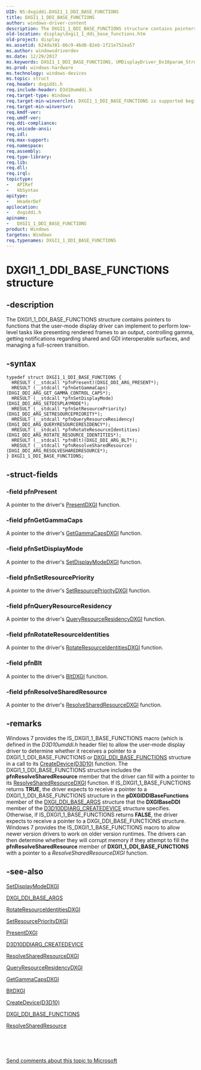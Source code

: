 ```yaml
---
UID: NS:dxgiddi.DXGI1_1_DDI_BASE_FUNCTIONS
title: DXGI1_1_DDI_BASE_FUNCTIONS
author: windows-driver-content
description: The DXGI1_1_DDI_BASE_FUNCTIONS structure contains pointers to functions that the user-mode display driver can implement to perform low-level tasks like presenting rendered frames to an output, controlling gamma, getting notifications regarding shared and GDI interoperable surfaces, and managing a full-screen transition.
old-location: display\dxgi1_1_ddi_base_functions.htm
old-project: display
ms.assetid: 624da381-86c9-46d8-82eb-1f21e752ea57
ms.author: windowsdriverdev
ms.date: 12/29/2017
ms.keywords: DXGI1_1_DDI_BASE_FUNCTIONS, UMDisplayDriver_Dx10param_Structs_92bae538-7b48-48d5-a26f-c593ff5875cf.xml, display.dxgi1_1_ddi_base_functions, dxgiddi/DXGI1_1_DDI_BASE_FUNCTIONS, DXGI1_1_DDI_BASE_FUNCTIONS structure [Display Devices]
ms.prod: windows-hardware
ms.technology: windows-devices
ms.topic: struct
req.header: dxgiddi.h
req.include-header: D3d10umddi.h
req.target-type: Windows
req.target-min-winverclnt: DXGI1_1_DDI_BASE_FUNCTIONS is supported beginning with the Windows 7 operating system.
req.target-min-winversvr: 
req.kmdf-ver: 
req.umdf-ver: 
req.ddi-compliance: 
req.unicode-ansi: 
req.idl: 
req.max-support: 
req.namespace: 
req.assembly: 
req.type-library: 
req.lib: 
req.dll: 
req.irql: 
topictype:
-	APIRef
-	kbSyntax
apitype:
-	HeaderDef
apilocation:
-	dxgiddi.h
apiname:
-	DXGI1_1_DDI_BASE_FUNCTIONS
product: Windows
targetos: Windows
req.typenames: DXGI1_1_DDI_BASE_FUNCTIONS
---
```


# DXGI1_1_DDI_BASE_FUNCTIONS structure


## -description


The DXGI1_1_DDI_BASE_FUNCTIONS structure contains pointers to functions that the user-mode display driver can implement to perform low-level tasks like presenting rendered frames to an output, controlling gamma, getting notifications regarding shared and GDI interoperable surfaces, and managing a full-screen transition. 


## -syntax


````
typedef struct DXGI1_1_DDI_BASE_FUNCTIONS {
  HRESULT (__stdcall *pfnPresent)(DXGI_DDI_ARG_PRESENT*);
  HRESULT (__stdcall *pfnGetGammaCaps)(DXGI_DDI_ARG_GET_GAMMA_CONTROL_CAPS*);
  HRESULT (__stdcall *pfnSetDisplayMode)(DXGI_DDI_ARG_SETDISPLAYMODE*);
  HRESULT (__stdcall *pfnSetResourcePriority)(DXGI_DDI_ARG_SETRESOURCEPRIORITY*);
  HRESULT (__stdcall *pfnQueryResourceResidency)(DXGI_DDI_ARG_QUERYRESOURCERESIDENCY*);
  HRESULT (__stdcall *pfnRotateResourceIdentities)(DXGI_DDI_ARG_ROTATE_RESOURCE_IDENTITIES*);
  HRESULT (__stdcall *pfnBlt)(DXGI_DDI_ARG_BLT*);
  HRESULT (__stdcall *pfnResolveSharedResource)(DXGI_DDI_ARG_RESOLVESHAREDRESOURCE*);
} DXGI1_1_DDI_BASE_FUNCTIONS;
````


## -struct-fields




### -field pfnPresent

A pointer to the driver's <a href="https://msdn.microsoft.com/library/windows/hardware/ff569179">PresentDXGI</a> function.


### -field pfnGetGammaCaps

A pointer to the driver's <a href="https://msdn.microsoft.com/library/windows/hardware/ff566790">GetGammaCapsDXGI</a> function.


### -field pfnSetDisplayMode

A pointer to the driver's <a href="https://msdn.microsoft.com/library/windows/hardware/ff569536">SetDisplayModeDXGI</a> function.


### -field pfnSetResourcePriority

A pointer to the driver's <a href="https://msdn.microsoft.com/library/windows/hardware/ff569657">SetResourcePriorityDXGI</a> function.


### -field pfnQueryResourceResidency

A pointer to the driver's <a href="https://msdn.microsoft.com/library/windows/hardware/ff569224">QueryResourceResidencyDXGI</a> function.


### -field pfnRotateResourceIdentities

A pointer to the driver's <a href="https://msdn.microsoft.com/library/windows/hardware/ff569514">RotateResourceIdentitiesDXGI</a> function.


### -field pfnBlt

A pointer to the driver's <a href="https://msdn.microsoft.com/library/windows/hardware/ff538252">BltDXGI</a> function.


### -field pfnResolveSharedResource

A pointer to the driver's <a href="https://msdn.microsoft.com/library/windows/hardware/ff569488">ResolveSharedResourceDXGI</a> function.


## -remarks



Windows 7 provides the IS_DXGI1_1_BASE_FUNCTIONS macro (which is defined in the <i>D3D10umddi.h</i> header file) to allow the user-mode display driver to determine whether it receives a pointer to a DXGI1_1_DDI_BASE_FUNCTIONS or <a href="..\dxgiddi\ns-dxgiddi-dxgi_ddi_base_functions.md">DXGI_DDI_BASE_FUNCTIONS</a> structure in a call to its <a href="..\d3d10umddi\nc-d3d10umddi-pfnd3d10ddi_createdevice.md">CreateDevice(D3D10)</a> function. The DXGI1_1_DDI_BASE_FUNCTIONS structure includes the <b>pfnResolveSharedResource</b> member that the driver can fill with a pointer to its <a href="https://msdn.microsoft.com/library/windows/hardware/ff569488">ResolveSharedResourceDXGI</a> function. If IS_DXGI1_1_BASE_FUNCTIONS returns <b>TRUE</b>, the driver expects to receive a pointer to a DXGI1_1_DDI_BASE_FUNCTIONS structure in the <b>pDXGIDDIBaseFunctions</b> member of the <a href="..\dxgiddi\ns-dxgiddi-dxgi_ddi_base_args.md">DXGI_DDI_BASE_ARGS</a> structure that the <b>DXGIBaseDDI</b> member of the <a href="..\d3d10umddi\ns-d3d10umddi-d3d10ddiarg_createdevice.md">D3D10DDIARG_CREATEDEVICE</a> structure specifies. Otherwise, if IS_DXGI1_1_BASE_FUNCTIONS returns <b>FALSE</b>, the driver expects to receive a pointer to a DXGI_DDI_BASE_FUNCTIONS structure. Windows 7 provides the IS_DXGI1_1_BASE_FUNCTIONS macro to allow newer version drivers to work on older version runtimes. The drivers can then determine whether they will corrupt memory if they attempt to fill the <b>pfnResolveSharedResource</b> member of <b>DXGI1_1_DDI_BASE_FUNCTIONS</b> with a pointer to a <i>ResolveSharedResourceDXGI</i> function.




## -see-also

<a href="https://msdn.microsoft.com/library/windows/hardware/ff569536">SetDisplayModeDXGI</a>



<a href="..\dxgiddi\ns-dxgiddi-dxgi_ddi_base_args.md">DXGI_DDI_BASE_ARGS</a>



<a href="https://msdn.microsoft.com/library/windows/hardware/ff569514">RotateResourceIdentitiesDXGI</a>



<a href="https://msdn.microsoft.com/library/windows/hardware/ff569657">SetResourcePriorityDXGI</a>



<a href="https://msdn.microsoft.com/library/windows/hardware/ff569179">PresentDXGI</a>



<a href="..\d3d10umddi\ns-d3d10umddi-d3d10ddiarg_createdevice.md">D3D10DDIARG_CREATEDEVICE</a>



<a href="https://msdn.microsoft.com/library/windows/hardware/ff569488">ResolveSharedResourceDXGI</a>



<a href="https://msdn.microsoft.com/library/windows/hardware/ff569224">QueryResourceResidencyDXGI</a>



<a href="https://msdn.microsoft.com/library/windows/hardware/ff566790">GetGammaCapsDXGI</a>



<a href="https://msdn.microsoft.com/library/windows/hardware/ff538252">BltDXGI</a>



<a href="..\d3d10umddi\nc-d3d10umddi-pfnd3d10ddi_createdevice.md">CreateDevice(D3D10)</a>



<a href="..\dxgiddi\ns-dxgiddi-dxgi_ddi_base_functions.md">DXGI_DDI_BASE_FUNCTIONS</a>



<a href="..\d3dumddi\nc-d3dumddi-pfnd3dddi_resolvesharedresource.md">ResolveSharedResource</a>



 

 

<a href="mailto:wsddocfb@microsoft.com?subject=Documentation%20feedback [display\display]:%20DXGI1_1_DDI_BASE_FUNCTIONS structure%20 RELEASE:%20(12/29/2017)&amp;body=%0A%0APRIVACY STATEMENT%0A%0AWe use your feedback to improve the documentation. We don't use your email address for any other purpose, and we'll remove your email address from our system after the issue that you're reporting is fixed. While we're working to fix this issue, we might send you an email message to ask for more info. Later, we might also send you an email message to let you know that we've addressed your feedback.%0A%0AFor more info about Microsoft's privacy policy, see http://privacy.microsoft.com/en-us/default.aspx." title="Send comments about this topic to Microsoft">Send comments about this topic to Microsoft</a>

